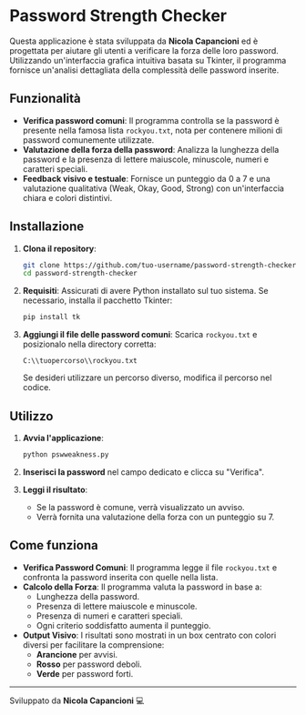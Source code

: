 # Password Strength Checker

Questa applicazione è stata sviluppata da **Nicola Capancioni** ed è progettata per aiutare gli utenti a verificare la forza delle loro password. Utilizzando un'interfaccia grafica intuitiva basata su Tkinter, il programma fornisce un'analisi dettagliata della complessità delle password inserite.

## Funzionalità

- **Verifica password comuni**: Il programma controlla se la password è presente nella famosa lista `rockyou.txt`, nota per contenere milioni di password comunemente utilizzate.
- **Valutazione della forza della password**: Analizza la lunghezza della password e la presenza di lettere maiuscole, minuscole, numeri e caratteri speciali.
- **Feedback visivo e testuale**: Fornisce un punteggio da 0 a 7 e una valutazione qualitativa (Weak, Okay, Good, Strong) con un'interfaccia chiara e colori distintivi.

## Installazione

1. **Clona il repository**:
   ```bash
   git clone https://github.com/tuo-username/password-strength-checker.git
   cd password-strength-checker
   ```

2. **Requisiti**:
   Assicurati di avere Python installato sul tuo sistema. Se necessario, installa il pacchetto Tkinter:
   ```bash
   pip install tk
   ```

3. **Aggiungi il file delle password comuni**:
   Scarica `rockyou.txt` e posizionalo nella directory corretta:
   ```
   C:\\tuopercorso\\rockyou.txt
   ```
   Se desideri utilizzare un percorso diverso, modifica il percorso nel codice.

## Utilizzo

1. **Avvia l'applicazione**:
   ```bash
   python pswweakness.py
   ```

2. **Inserisci la password** nel campo dedicato e clicca su "Verifica".

3. **Leggi il risultato**:
   - Se la password è comune, verrà visualizzato un avviso.
   - Verrà fornita una valutazione della forza con un punteggio su 7.

## Come funziona

- **Verifica Password Comuni**: Il programma legge il file `rockyou.txt` e confronta la password inserita con quelle nella lista.
- **Calcolo della Forza**: Il programma valuta la password in base a:
  - Lunghezza della password.
  - Presenza di lettere maiuscole e minuscole.
  - Presenza di numeri e caratteri speciali.
  - Ogni criterio soddisfatto aumenta il punteggio.
- **Output Visivo**: I risultati sono mostrati in un box centrato con colori diversi per facilitare la comprensione:
  - **Arancione** per avvisi.
  - **Rosso** per password deboli.
  - **Verde** per password forti.

---

Sviluppato da **Nicola Capancioni** 💻

